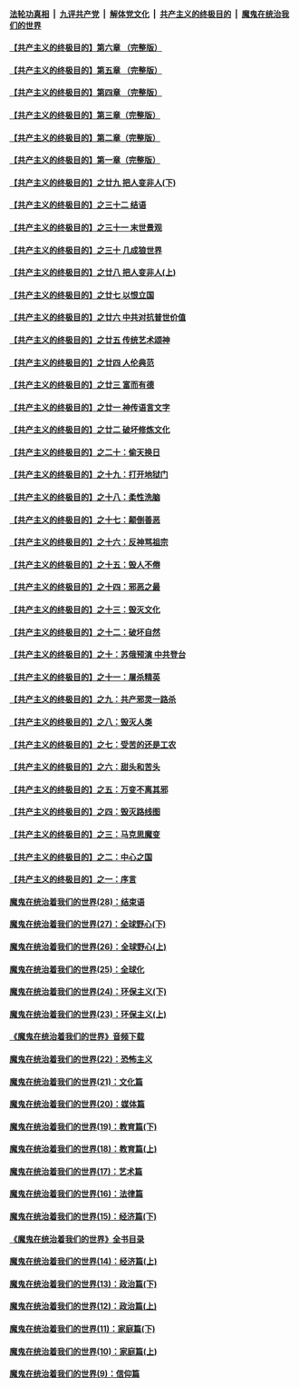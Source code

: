 

####  [法轮功真相](../../../../basic/blob/master/README.md?t=04100030) &nbsp;|&nbsp; [九评共产党](../../../../9ping.md/blob/master/README.md?t=04100030) &nbsp;|&nbsp; [解体党文化](../../../../jtdwh.md/blob/master/README.md?t=04100030)  &nbsp;|&nbsp; [共产主义的终极目的](../../../../gczydzjmd.md/blob/master/README.md?t=04100030) &nbsp;|&nbsp; [魔鬼在统治我们的世界](../../../../mgztzwmdsj.md/blob/master/README.md?t=04100030) 

#### [【共产主义的终极目的】第六章 （完整版）](../pages/nsc422/n11428913.md?t=04100030) 

#### [【共产主义的终极目的】第五章 （完整版）](../pages/nsc422/n11428912.md?t=04100030) 

#### [【共产主义的终极目的】第四章 （完整版）](../pages/nsc422/n11428907.md?t=04100030) 

#### [【共产主义的终极目的】第三章（完整版）](../pages/nsc422/n11428848.md?t=04100030) 

#### [【共产主义的终极目的】第二章（完整版）](../pages/nsc422/n11428831.md?t=04100030) 

#### [【共产主义的终极目的】第一章（完整版）](../pages/nsc422/n11417651.md?t=04100030) 

#### [【共产主义的终极目的】之廿九 把人变非人(下)](../pages/nsc422/n11344140.md?t=04100030) 

#### [【共产主义的终极目的】之三十二 结语](../pages/nsc422/n11360535.md?t=04100030) 

#### [【共产主义的终极目的】之三十一 末世景观](../pages/nsc422/n11351129.md?t=04100030) 

#### [【共产主义的终极目的】之三十 几成狼世界](../pages/nsc422/n11348280.md?t=04100030) 

#### [【共产主义的终极目的】之廿八 把人变非人(上)](../pages/nsc422/n11340492.md?t=04100030) 

#### [【共产主义的终极目的】之廿七 以恨立国](../pages/nsc422/n11336944.md?t=04100030) 

#### [【共产主义的终极目的】之廿六 中共对抗普世价值](../pages/nsc422/n11324785.md?t=04100030) 

#### [【共产主义的终极目的】之廿五 传统艺术颂神](../pages/nsc422/n11296396.md?t=04100030) 

#### [【共产主义的终极目的】之廿四 人伦典范](../pages/nsc422/n11296397.md?t=04100030) 

#### [【共产主义的终极目的】之廿三 富而有德](../pages/nsc422/n11283598.md?t=04100030) 

#### [【共产主义的终极目的】之廿一 神传语言文字](../pages/nsc422/n11263265.md?t=04100030) 

#### [【共产主义的终极目的】之廿二 破坏修炼文化](../pages/nsc422/n11245728.md?t=04100030) 

#### [【共产主义的终极目的】之二十：偷天换日](../pages/nsc422/n11238846.md?t=04100030) 

#### [【共产主义的终极目的】之十九：打开地狱门](../pages/nsc422/n11206376.md?t=04100030) 

#### [【共产主义的终极目的】之十八：柔性洗脑](../pages/nsc422/n11199994.md?t=04100030) 

#### [【共产主义的终极目的】之十七：颠倒善恶](../pages/nsc422/n11179782.md?t=04100030) 

#### [【共产主义的终极目的】之十六：反神骂祖宗](../pages/nsc422/n11166798.md?t=04100030) 

#### [【共产主义的终极目的】之十五：毁人不倦](../pages/nsc422/n11166792.md?t=04100030) 

#### [【共产主义的终极目的】之十四：邪恶之最](../pages/nsc422/n11150249.md?t=04100030) 

#### [【共产主义的终极目的】之十三：毁灭文化](../pages/nsc422/n11135227.md?t=04100030) 

#### [【共产主义的终极目的】之十二：破坏自然](../pages/nsc422/n11135214.md?t=04100030) 

#### [【共产主义的终极目的】之十：苏俄预演 中共登台](../pages/nsc422/n11118424.md?t=04100030) 

#### [【共产主义的终极目的】之十一：屠杀精英](../pages/nsc422/n11118442.md?t=04100030) 

#### [【共产主义的终极目的】之九：共产邪灵一路杀](../pages/nsc422/n11114139.md?t=04100030) 

#### [【共产主义的终极目的】之八：毁灭人类](../pages/nsc422/n11108503.md?t=04100030) 

#### [【共产主义的终极目的】之七：受苦的还是工农](../pages/nsc422/n11101809.md?t=04100030) 

#### [【共产主义的终极目的】之六：甜头和苦头](../pages/nsc422/n11096971.md?t=04100030) 

#### [【共产主义的终极目的】之五：万变不离其邪](../pages/nsc422/n11091285.md?t=04100030) 

#### [【共产主义的终极目的】之四：毁灭路线图](../pages/nsc422/n11086284.md?t=04100030) 

#### [【共产主义的终极目的】之三：马克思魔变](../pages/nsc422/n11061941.md?t=04100030) 

#### [【共产主义的终极目的】之二：中心之国](../pages/nsc422/n11047728.md?t=04100030) 

#### [【共产主义的终极目的】之一：序言](../pages/nsc422/n11086077.md?t=04100030) 

#### [魔鬼在统治着我们的世界(28)：结束语](../pages/nsc422/n10936246.md?t=04100030) 

#### [魔鬼在统治着我们的世界(27)：全球野心(下)](../pages/nsc422/n10928319.md?t=04100030) 

#### [魔鬼在统治着我们的世界(26)：全球野心(上)](../pages/nsc422/n10900318.md?t=04100030) 

#### [魔鬼在统治着我们的世界(25)：全球化](../pages/nsc422/n10788205.md?t=04100030) 

#### [魔鬼在统治着我们的世界(24)：环保主义(下)](../pages/nsc422/n10695307.md?t=04100030) 

#### [魔鬼在统治着我们的世界(23)：环保主义(上)](../pages/nsc422/n10688613.md?t=04100030) 

#### [《魔鬼在统治着我们的世界》音频下载](../pages/nsc422/n10635553.md?t=04100030) 

#### [魔鬼在统治着我们的世界(22)：恐怖主义](../pages/nsc422/n10614727.md?t=04100030) 

#### [魔鬼在统治着我们的世界(21)：文化篇](../pages/nsc422/n10597706.md?t=04100030) 

#### [魔鬼在统治着我们的世界(20)：媒体篇](../pages/nsc422/n10586579.md?t=04100030) 

#### [魔鬼在统治着我们的世界(19)：教育篇(下)](../pages/nsc422/n10564808.md?t=04100030) 

#### [魔鬼在统治着我们的世界(18)：教育篇(上)](../pages/nsc422/n10526970.md?t=04100030) 

#### [魔鬼在统治着我们的世界(17)：艺术篇](../pages/nsc422/n10499093.md?t=04100030) 

#### [魔鬼在统治着我们的世界(16)：法律篇](../pages/nsc422/n10485969.md?t=04100030) 

#### [魔鬼在统治着我们的世界(15)：经济篇(下)](../pages/nsc422/n10469975.md?t=04100030) 

#### [《魔鬼在统治着我们的世界》全书目录](../pages/nsc422/n10464261.md?t=04100030) 

#### [魔鬼在统治着我们的世界(14)：经济篇(上)](../pages/nsc422/n10457370.md?t=04100030) 

#### [魔鬼在统治着我们的世界(13)：政治篇(下)](../pages/nsc422/n10448270.md?t=04100030) 

#### [魔鬼在统治着我们的世界(12)：政治篇(上)](../pages/nsc422/n10444576.md?t=04100030) 

#### [魔鬼在统治着我们的世界(11)：家庭篇(下)](../pages/nsc422/n10440961.md?t=04100030) 

#### [魔鬼在统治着我们的世界(10)：家庭篇(上)](../pages/nsc422/n10435448.md?t=04100030) 

#### [魔鬼在统治着我们的世界(9)：信仰篇](../pages/nsc422/n10432159.md?t=04100030) 

